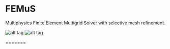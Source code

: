 FEMuS
======

Multiphysics Finite Element  Multigrid Solver with selective mesh refinement. 

![alt tag](https://github.com/FeMTTU/femus/blob/master/doc/images/logo.jpg?raw=true)
![alt tag](https://github.com/FeMTTU/femus/blob/master/doc/images/FSI.jpg?raw=true)

=======
